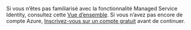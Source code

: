 Si vous n’êtes pas familiarisé avec la fonctionnalité Managed Service Identity, consultez cette [Vue d’ensemble](../articles/active-directory/msi-overview.md). Si vous n’avez pas encore de compte Azure, [Inscrivez-vous sur un compte gratuit](https://azure.microsoft.com/free/) avant de continuer.